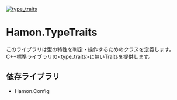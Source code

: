﻿[![type_traits](https://github.com/shibainuudon/HamonCore/actions/workflows/type_traits.yml/badge.svg)](https://github.com/shibainuudon/HamonCore/actions/workflows/type_traits.yml)
# Hamon.TypeTraits
このライブラリは型の特性を判定・操作するためのクラスを定義します。
C++標準ライブラリの<type_traits>に無いTraitsを提供します。

## 依存ライブラリ
* Hamon.Config
